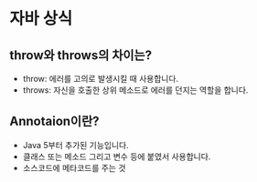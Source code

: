 # 자바 상식

## throw와 throws의 차이는?
- throw: 에러를 고의로 발생시킬 때 사용합니다.
- throws: 자신을 호출한 상위 메소드로 에러를 던지는 역할을 합니다.

## Annotaion이란?
- Java 5부터 추가된 기능입니다.
- 클래스 또는 메소드 그리고 변수 등에 붙였서 사용합니다.
- 소스코드에 메타코드를 주는 것
